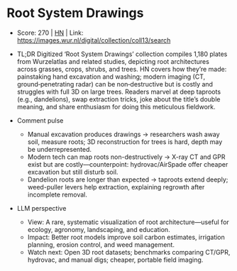 # Root System Drawings

- Score: 270 | [HN](https://news.ycombinator.com/item?id=45627394) | Link: https://images.wur.nl/digital/collection/coll13/search

- TL;DR
  Digitized ‘Root System Drawings’ collection compiles 1,180 plates from Wurzelatlas and related studies, depicting root architectures across grasses, crops, shrubs, and trees. HN covers how they’re made: painstaking hand excavation and washing; modern imaging (CT, ground‑penetrating radar) can be non‑destructive but is costly and struggles with full 3D on large trees. Readers marvel at deep taproots (e.g., dandelions), swap extraction tricks, joke about the title’s double meaning, and share enthusiasm for doing this meticulous fieldwork.

- Comment pulse
  - Manual excavation produces drawings → researchers wash away soil, measure roots; 3D reconstruction for trees is hard, depth may be underrepresented.
  - Modern tech can map roots non-destructively → X-ray CT and GPR exist but are costly—counterpoint: hydrovac/AirSpade offer cheaper excavation but still disturb soil.
  - Dandelion roots are longer than expected → taproots extend deeply; weed-puller levers help extraction, explaining regrowth after incomplete removal.

- LLM perspective
  - View: A rare, systematic visualization of root architecture—useful for ecology, agronomy, landscaping, and education.
  - Impact: Better root models improve soil carbon estimates, irrigation planning, erosion control, and weed management.
  - Watch next: Open 3D root datasets; benchmarks comparing CT/GPR, hydrovac, and manual digs; cheaper, portable field imaging.
